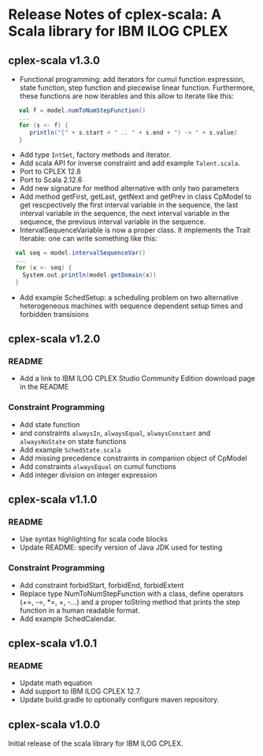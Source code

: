 # Release Notes of cplex-scala: A Scala library for IBM ILOG CPLEX

## cplex-scala v1.3.0

  * Functional programming: add iterators for cumul function expression, state function, step function and piecewise 
  linear function. Furthermore, these functions are now iterables and this allow to iterate like 
  this:
  ```scala
     val f = model.numToNumStepFunction()
     ...
     for (s <- f) {
        println("[" + s.start + " .. " + s.end + ") -> " + s.value)
     }
  ```
  * Add type `IntSet`, factory methods and iterator.
  * Add scala API for inverse constraint and add example `Talent.scala`.
  * Port to CPLEX 12.8
  * Port to Scala 2.12.6
  * Add new signature for method alternative with only two parameters
  * Add method getFirst, getLast, getNext and getPrev in class CpModel to get rescpectively the first interval variable
  in the sequence, the last interval variable in the sequence, the next interval variable in the sequence, the previous
  interval variable in the sequence.
  * IntervalSequenceVariable is now a proper class. It implements the Trait Iterable: one can write something like this:
  ```scala
    val seq = model.intervalSequenceVar()
    ...
    for (x <- seq) {
      System.out.println(model.getDomain(x))
    }
  ```
  * Add example SchedSetup: a scheduling problem on two alternative heterogeneous machines with sequence dependent setup
  times and forbidden transisions
  
  
## cplex-scala v1.2.0

### README

 * Add a link to IBM ILOG CPLEX Studio Community Edition download page in the README

### Constraint Programming

 * Add state function
 * and constraints `alwaysIn`, `alwaysEqual`, `alwaysConstant` and `alwaysNoState` on state functions
 * Add example `SchedState.scala`
 * Add missing precedence constraints in companion object of CpModel
 * Add constraints `alwaysEqual` on cumul functions
 * Add integer division on integer expression

## cplex-scala v1.1.0

### README

  * Use syntax highlighting for scala code blocks
  * Update README: specify version of Java JDK used for testing

### Constraint Programming

  * Add constraint forbidStart, forbidEnd, forbidExtent
  * Replace type NumToNumStepFunction with a class, define operators (+=, -=, *=, +, -...) and a proper toString method that prints the step function in a human readable format.
  * Add example SchedCalendar.
  
## cplex-scala v1.0.1

### README

  * Update math equation
  * Add support to IBM ILOG CPLEX 12.7. 
  * Update build.gradle to optionally configure maven repository.
  
## cplex-scala v1.0.0

Initial release of the scala library for IBM ILOG CPLEX.